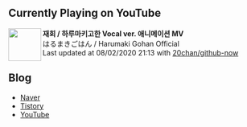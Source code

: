 ## Currently Playing on YouTube

[<img align="left" height="65" src="https://yt3.ggpht.com/a/AATXAJzk1hXNYzHEltyd1MmQOojziu2yO_wGRhHKg9b4=s88-c-k-c0xffffffff-no-nd-rj">](https://www.youtube.com/channel/UCgbTJ0Qb1OpA0GEocaJ7qrw)

**재회 / 하루마키고한 Vocal ver. 애니메이션 MV**  
はるまきごはん / Harumaki Gohan Official  
Last updated at 08/02/2020 21:13 with [20chan/github-now](https://github.com/20chan/github-now)

## Blog

- [Naver](http://blog.naver.com/neurowhai)
- [Tistory](http://neurowhai.tistory.com/)
- [YouTube](https://www.youtube.com/channel/UCB_v1xU6laBHOeH6z4L-Mtw)
